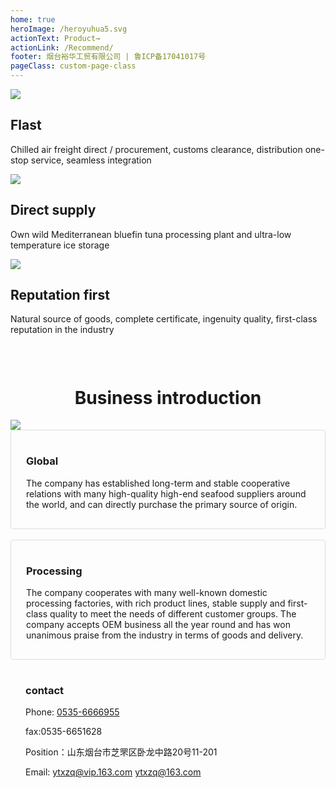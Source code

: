 ```yaml
---
home: true
heroImage: /heroyuhua5.svg
actionText: Product→
actionLink: /Recommend/
footer: 烟台裕华工贸有限公司 | 鲁ICP备17041017号
pageClass: custom-page-class
---
```

<div></div>
<div class="features">
  <div class="feature">
  <!-- <img src="icons/rocket.svg"/> -->
    <img id='icons'src="icons/rocket.svg"/>
    <h2>Flast</h2>
    <p>Chilled air freight direct / procurement, customs clearance, distribution one-stop service, seamless integration</p>
  </div>
  <div class="feature">
  <!-- <img src="icons/earth.svg"/> -->
    <img src="icons/earth.svg"/>
    <h2>Direct supply</h2>
    <p>Own wild Mediterranean bluefin tuna processing plant and ultra-low temperature ice storage</p>
  </div>
  <div class="feature">
  <!-- <img src="icons/safety certificate.svg"/> -->
    <img src="icons/safety certificate.svg"/>
    <h2>Reputation first</h2>
    <p>Natural source of goods, complete certificate, ingenuity quality, first-class reputation in the industry</p>
  </div>
</div>
<div style='height: 30px'></div>
<h1 style="text-align: center">Business introduction</h1>

<div class='ydi'>
  <img src="bi-en.png"/>
</div>
<!-- <img src="https://gw.alipayobjects.com/zos/rmsporenl/bIJZFjriQqeMPYyUkSev.png" alt="总概"> -->
<div style="    padding: 1rem 1.5rem;
    border: 1px solid #ddd;
    border-radius: 4px;">
  <h3>Global <Badge text="原产地" type="warn"/> <Badge text="全球化"/></h3> 
  
  <p>The company has established long-term and stable cooperative relations with many high-quality high-end seafood suppliers around the world, and can directly purchase the primary source of origin.</p>
</div>
&nbsp 
<div style="    padding: 1rem 1.5rem;
    border: 1px solid #ddd;
    border-radius: 4px;">
  <h3>Processing</h3> 
  
  <p>The company cooperates with many well-known domestic processing factories, with rich product lines, stable supply and first-class quality to meet the needs of different customer groups. The company accepts OEM business all the year round and has won unanimous praise from the industry in terms of goods and delivery.</p>
</div>


<div style="    padding: 1rem 1.5rem;
">

### contact

Phone:
<a href="tel:0535-6666955">0535-6666955</a>

fax:0535-6651628

Position：山东烟台市芝罘区卧龙中路20号11-201

Email:
<a href="mailto:ytxzq@vip.163.com">ytxzq@vip.163.com</a>
ytxzq@163.com

</div>

<footBarEn></footBarEn>